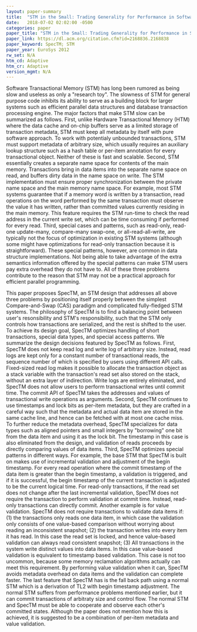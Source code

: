 ```yaml
---
layout: paper-summary
title:  "STM in the Small: Trading Generality for Performance in Software Transactional Memory"
date:   2018-07-02 02:02:00 -0500
categories: paper
paper_title: "STM in the Small: Trading Generality for Performance in Software Transactional Memory"
paper_link: https://dl.acm.org/citation.cfm?id=2168836.2168838
paper_keyword: SpecTM; STM
paper_year: EuroSys 2012
rw_set: N/A
htm_cd: Adaptive
htm_cr: Adaptive
version_mgmt: N/A
---
```

 
Software Transactional Memory (STM) has long been rumored as being slow and useless as only a "research toy". The slowness
of STM for general purpose code inhibits its ability to serve as a building block for larger systems such as efficient parallel 
data structures and database transaction processing engine. The major factors that make STM slow can be summarized as 
follows. First, unlike Hardware Transactional Memory (HTM) where the data cache and on-chip buffers serve as a limited 
storage of transaction metadata, STM must keep all metadata by itself with pure software approach. To work with potentialy
unbounded transactions, STM must support metadata of arbitrary size, which usually requires an auxiliary lookup structure
such as a hash table or per-item annotation for every transactional object. Neither of these is fast and scalable. Second,
STM essentially creates a separate name space for contents of the main memory. Transactions bring in data items into the 
separate name space on read, and buffers dirty data in the name space on write. The STM implementation must ensure proper
synchronization between the private name space and the main memory name space. For example, most STM systems guarantee that
if a memory word is written by a transaction, read operations on the word performed by the same transaction must observe 
the value it has written, rather than committed values currently residing in the main memory. This feature requires the 
STM run-time to check the read address in the current write set, which can be time consuming if performed for every read.
Third, special cases and patterns, such as read-only, read-one update-many, compare-many swap-one, or all-read-all-write,
are typically not the focus of optimization in existing STM systems (although some might have optimizations for read-only
transaction because it is straightforward). These special patterns, however, are common in data structure implementations. 
Not being able to take advantage of the extra semantics information offered by the special patterns can make STM users
pay extra overhead they do not have to. All of these three problems contribute to the reason that STM may not be a 
practical approach for efficient parallel programming.

This paper proposes SpecTM, an STM design that addresses all above three problems by positioning itself properly
between the simplest Compare-and-Swap (CAS) paradigm and complicated fully-fledged STM systems. The philosophy of SpecTM 
is to find a balancing point between user's resonsibility and STM's responsibility, such that the STM only controls how
transactions are serialized, and the rest is shifted to the user. To achieve its design goal, SpecTM optimizes handling of 
short transactions, special data types, and special access patterns. We summarize the design decisions featured by SpecTM
as follows. First, SpecTM does not keep read log and write log of arbitrary size. Instead, read logs are 
kept only for a constant number of transactional reads, the sequence number of which is specified by users using different
API calls. Fixed-sized read log makes it possible to allocate the transaction object as a stack variable with the
transaction's read set also stored on the stack, without an extra layer of indirection. Write logs are entirely eliminated,
and SpecTM does not allow users to perform transactional writes until commit time. The commit API of SpecTM takes 
the addresses and values of transactional write operations as arguments. Second, SpecTM continues to use timestamps and 
lock bits as per-item metadata, but they are crafted in a careful way such that the metadata and actual data item
are stored in the same cache line, and hence can be fetched with at most one cache miss. To further reduce the metadata 
overhead, SpecTM specializes for data types such as aligned pointers and small integers by "borrowing" one bit from
the data item and using it as the lock bit. The timestamp in this case is also eliminated from the design, and validation 
of reads proceeds by directly comparing values of data items. Third, SpecTM optimizes special patterns in different ways.
For example, the base STM that SpecTM is built on makes use of incremental validation and adjustment of the begin timestamp.
For every read operation where the commit timestamp of the data item is greater than the begin timestamp, a validation
is triggered, and if it is successful, the begin timestamp of the current transaction is adjusted to be the current logical
time. For read-only transactions, if the read set does not change after the last incremental validation, SpecTM does not 
require the transaction to perform validation at commit time. Instead, read-only transactions can directly commit.
Another example is for value validation. SpecTM does not require transactions to validate data items if: (1) the 
transactions only reads one data item, in which case the validation only consists of one value-based comparison without
worrying about reading an inconsistent snapshot; (2) the transaction writes into every item it has read. In this case
the read set is locked, and hence value-based validation can always read consistent snapshot; (3) All transactions
in the system write distinct values into data items. In this case value-based validation is equivalent to timestamp
based validation. This case is not too uncommon, because some memory reclamation algorithms actually can meet this
requirement. By performing value validation when it can, SpecTM avoids metadata overhead on data items and the 
validation can complete faster. The last feature that SpecTM has is the fall back path using a normal STM which is 
a derivation of TL2 with begin timestamp adjustment. The normal STM suffers from performance problems mentioned earlier,
but it can commit transactions of arbitraty size and control flow. The normal STM and SpecTM must be able to cooperate 
and observe each other's committed states. Although the paper does not mention how this is achieved, it is suggested to
be a combination of per-item metadata and value validation.

